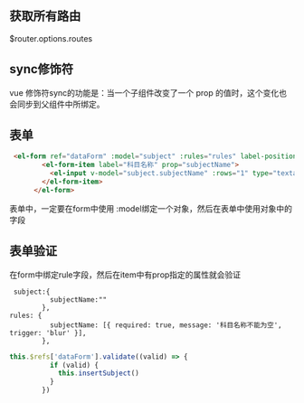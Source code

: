 ## 获取所有路由
$router.options.routes


## sync修饰符
vue 修饰符sync的功能是：当一个子组件改变了一个 prop 的值时，这个变化也会同步到父组件中所绑定。



## 表单
```html
 <el-form ref="dataForm" :model="subject" :rules="rules" label-position="left" label-width="120px" style="width: 400px; margin-left:50px;">
        <el-form-item label="科目名称" prop="subjectName">
          <el-input v-model="subject.subjectName" :rows="1" type="textarea" />
        </el-form-item>
      </el-form>
```  
表单中，一定要在form中使用 :model绑定一个对象，然后在表单中使用对象中的字段

## 表单验证
在form中绑定rule字段，然后在item中有prop指定的属性就会验证
```
 subject:{
          subjectName:""
        },
rules: {
          subjectName: [{ required: true, message: '科目名称不能为空', trigger: 'blur' }],
        },
```
```js
this.$refs['dataForm'].validate((valid) => {
          if (valid) {
            this.insertSubject()
          }
        })
```